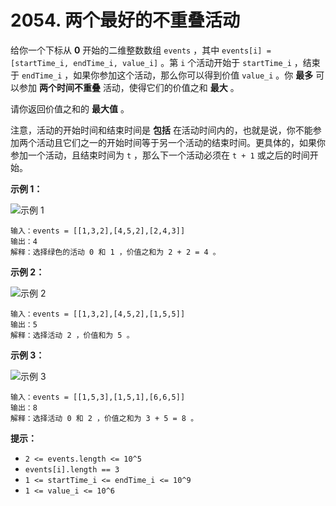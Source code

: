 # 2054. 两个最好的不重叠活动

给你一个下标从 **0** 开始的二维整数数组 `events` ，其中 `events[i] = [startTime_i, endTime_i, value_i]` 。第 `i` 个活动开始于 `startTime_i` ，结束于 `endTime_i` ，如果你参加这个活动，那么你可以得到价值 `value_i` 。你 **最多** 可以参加 **两个时间不重叠** 活动，使得它们的价值之和 **最大** 。

请你返回价值之和的 **最大值** 。

注意，活动的开始时间和结束时间是 **包括** 在活动时间内的，也就是说，你不能参加两个活动且它们之一的开始时间等于另一个活动的结束时间。更具体的，如果你参加一个活动，且结束时间为 `t` ，那么下一个活动必须在 `t + 1` 或之后的时间开始。

**示例 1：**

![示例 1](https://assets.leetcode.com/uploads/2021/09/21/picture5.png)

```()
输入：events = [[1,3,2],[4,5,2],[2,4,3]]
输出：4
解释：选择绿色的活动 0 和 1 ，价值之和为 2 + 2 = 4 。
```

**示例 2：**

![示例 2](https://assets.leetcode.com/uploads/2021/09/21/picture1.png)

```()
输入：events = [[1,3,2],[4,5,2],[1,5,5]]
输出：5
解释：选择活动 2 ，价值和为 5 。
```

**示例 3：**

![示例 3](https://assets.leetcode.com/uploads/2021/09/21/picture3.png)

```()
输入：events = [[1,5,3],[1,5,1],[6,6,5]]
输出：8
解释：选择活动 0 和 2 ，价值之和为 3 + 5 = 8 。
```

**提示：**

- `2 <= events.length <= 10^5`
- `events[i].length == 3`
- `1 <= startTime_i <= endTime_i <= 10^9`
- `1 <= value_i <= 10^6`
